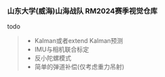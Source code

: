 ### 山东大学(威海)山海战队 RM2024赛季视觉仓库

todo
> * Kalman或者extend Kalman预测
> * IMU与相机联合标定
> * 反小陀螺模式
> * 简单的弹道补偿(仅考虑重力吊射)


